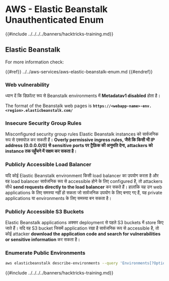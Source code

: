 # AWS - Elastic Beanstalk Unauthenticated Enum

{{#include ../../../../banners/hacktricks-training.md}}

## Elastic Beanstalk

For more information check:

{{#ref}}
../../aws-services/aws-elastic-beanstalk-enum.md
{{#endref}}

### Web vulnerability

ध्यान दें कि डिफ़ॉल्ट रूप से Beanstalk environments में **Metadatav1 disabled** होता है।

The format of the Beanstalk web pages is **`https://<webapp-name>-env.<region>.elasticbeanstalk.com/`**

### Insecure Security Group Rules

Misconfigured security group rules Elastic Beanstalk instances को सार्वजनिक रूप से एक्सपोज़ कर सकती हैं। **Overly permissive ingress rules, जैसे कि किसी भी IP address (0.0.0.0/0) से sensitive ports पर ट्रैफ़िक की अनुमति देना, attackers को instance तक पहुँचने में सक्षम कर सकता है**।

### Publicly Accessible Load Balancer

यदि कोई Elastic Beanstalk environment किसी load balancer का उपयोग करता है और वह load balancer सार्वजनिक रूप से accessible होने के लिए configured है, तो attackers सीधे **send requests directly to the load balancer** कर सकते हैं। हालांकि यह उन web applications के लिए समस्या नहीं हो सकता जो सार्वजनिक उपयोग के लिए बनाए गए हैं, यह private applications या environments के लिए समस्या बन सकता है।

### Publicly Accessible S3 Buckets

Elastic Beanstalk applications अक्सर deployment से पहले S3 buckets में store किए जाते हैं। यदि वह S3 bucket जिसमें application रखा है सार्वजनिक रूप से accessible है, तो कोई attacker **download the application code and search for vulnerabilities or sensitive information** कर सकता है।

### Enumerate Public Environments
```bash
aws elasticbeanstalk describe-environments --query 'Environments[?OptionSettings[?OptionName==`aws:elbv2:listener:80:defaultProcess` && contains(OptionValue, `redirect`)]].{EnvironmentName:EnvironmentName, ApplicationName:ApplicationName, Status:Status}' --output table
```
{{#include ../../../../banners/hacktricks-training.md}}
